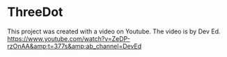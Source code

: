 # ThreeDot
This project was created with a video on Youtube. The video is by Dev Ed. https://www.youtube.com/watch?v=ZeDP-rzOnAA&amp;t=377s&amp;ab_channel=DevEd
